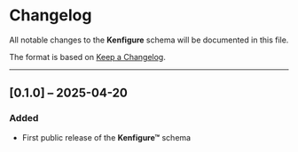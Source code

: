 # Changelog

All notable changes to the **Kenfigure** schema will be documented in this file.

The format is based on [Keep a Changelog](https://keepachangelog.com/en/1.0.0/).

---

## [0.1.0] – 2025-04-20

### Added
- First public release of the **Kenfigure™** schema
